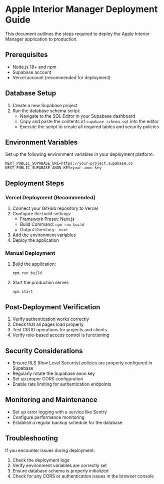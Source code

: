 # Apple Interior Manager Deployment Guide

This document outlines the steps required to deploy the Apple Interior Manager application to production.

## Prerequisites

- Node.js 18+ and npm
- Supabase account
- Vercel account (recommended for deployment)

## Database Setup

1. Create a new Supabase project
2. Run the database schema script:
   - Navigate to the SQL Editor in your Supabase dashboard
   - Copy and paste the contents of `supabase-schema.sql` into the editor
   - Execute the script to create all required tables and security policies

## Environment Variables

Set up the following environment variables in your deployment platform:

```
NEXT_PUBLIC_SUPABASE_URL=https://your-project.supabase.co
NEXT_PUBLIC_SUPABASE_ANON_KEY=your-anon-key
```

## Deployment Steps

### Vercel Deployment (Recommended)

1. Connect your GitHub repository to Vercel
2. Configure the build settings:
   - Framework Preset: Next.js
   - Build Command: `npm run build`
   - Output Directory: `.next`
3. Add the environment variables
4. Deploy the application

### Manual Deployment

1. Build the application:
   ```
   npm run build
   ```

2. Start the production server:
   ```
   npm start
   ```

## Post-Deployment Verification

1. Verify authentication works correctly
2. Check that all pages load properly
3. Test CRUD operations for projects and clients
4. Verify role-based access control is functioning

## Security Considerations

- Ensure RLS (Row Level Security) policies are properly configured in Supabase
- Regularly rotate the Supabase anon key
- Set up proper CORS configuration
- Enable rate limiting for authentication endpoints

## Monitoring and Maintenance

- Set up error logging with a service like Sentry
- Configure performance monitoring
- Establish a regular backup schedule for the database

## Troubleshooting

If you encounter issues during deployment:

1. Check the deployment logs
2. Verify environment variables are correctly set
3. Ensure database schema is properly initialized
4. Check for any CORS or authentication issues in the browser console